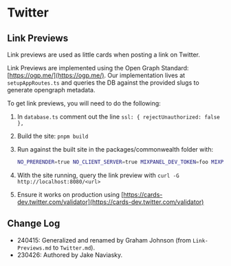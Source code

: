 # Twitter

## Link Previews

Link previews are used as little cards when posting a link on Twitter.

Link Previews are implemented using the Open Graph Standard: [https://ogp.me/](https://ogp.me/). Our implementation lives at `setupAppRoutes.ts` and queries the DB against the provided slugs to generate opengraph metadata.

To get link previews, you will need to do the following:

1. In `database.ts` comment out the line `ssl: { rejectUnauthorized: false },`
2. Build the site: `pnpm build`
3. Run against the built site in the packages/commonwealth folder with:

    ```bash
    NO_PRERENDER=true NO_CLIENT_SERVER=true MIXPANEL_DEV_TOKEN=foo MIXPANEL_PROD_TOKEN=bar NODE_ENV=production npx tsx  server.ts
    ```

4. With the site running, query the link preview with `curl -G http://localhost:8080/<url>`
5. Ensure it works on production using [https://cards-dev.twitter.com/validator](https://cards-dev.twitter.com/validator)

## Change Log

- 240415: Generalized and renamed by Graham Johnson (from `Link-Previews.md` to `Twitter.md`).
- 230426: Authored by Jake Naviasky.
